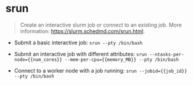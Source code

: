 # srun

> Create an interactive slurm job or connect to an existing job.
> More information: <https://slurm.schedmd.com/srun.html>.

- Submit a basic interactive job:
`srun --pty /bin/bash`

- Submit an interactive job with different attributes:
`srun --ntasks-per-node={{num_cores}} --mem-per-cpu={{memory_MB}} --pty /bin/bash`

- Connect to a worker node with a job running:
`srun --jobid={{job_id}} --pty /bin/bash`
